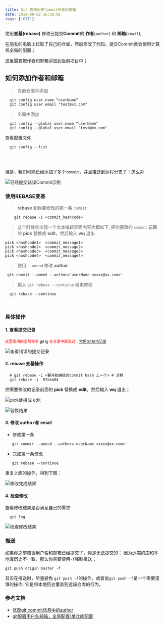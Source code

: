 ```yaml
---
title: Git 修改历史Commit作者和邮箱
date: 2019-09-02 16:36:02
tags: ['GIT']
---
```


使用**变基(rebase)** 修改已提交**Commit**的 **作者**(`author`) 和 **邮箱**(`email`);

<!--more-->

在朋友的电脑上拉取了自己的仓库，然后修改了代码，提交Commit就会使用计算机全局的配置；

这里需要把作者和邮箱添加到当前项目中；

## 如何添加作者和邮箱

> 当前仓库中添加

```git
  git config user.name “userName”
  git config user.email "test@xx.com"
```
> 全局中添加

```git
  git config --global user.name “userName”
  git config --global user.email "test@xx.com"
```

查看配置文件
```git
  git config --list
```

<br/>
<br/>

但是，我们可能已经添加了多个`commit`，并且推送到远程分支了！怎么办

![已经提交错误Commit示例](/images/Git修改历史Commit作者和邮箱/error_demo.jpg)


### 使用REBASE变基

>  **rebase** 到你要修改的那一条 `commit`

```git
    git rebase -i <commit_hashcode>
```

 > 这个时候会出现一个文本编辑界面内容大概如下, 把你要改的 `commit` 前面的 **pick** 替换成 **edit**，然后输入 **wq** 退出

```git
pick <hashcode1>  <commit_message1>
pick <hashcode2>  <commit_message2>
pick <hashcode3>  <commit_message3>
pick <hashcode4>  <commit_message4>
```

> 使用 `--amend` 修改 **author**

```git
 git commit --amend --author='userName <xxxx@xx.com>'
```
>输入 `git rebase --continue` 结束修改

```git
  git rebase --continue
```

<br/>

### 具体操作

#### 1. 查看提交记录
<span style="color:red;font-size:12px">这里使用的全局命令<span style="color:black"> git lg</span> 在文章中提及过：[常用Git技巧记录](https://blog.wxhboy.cn/2019/08/07/%E5%B8%B8%E7%94%A8Git%E6%8A%80%E5%B7%A7%E8%AE%B0%E5%BD%95/)</span>

![查看错误的提交记录](/images/Git修改历史Commit作者和邮箱/error_screenshot.jpg)

#### 2. **rebase** 变基操作

```git
  # git rebase -i <要开始编辑的commit hash 上一个> # 注释
  git rebase -i  97eea04
```
把需要修改的记录前面的 **pick** 替换成 **edit**，然后输入 **wq** 退出；

![pick替换成 edit](/images/Git修改历史Commit作者和邮箱/edit_error.jpg)

![替换结果](/images/Git修改历史Commit作者和邮箱/guocheng.jpg)


#### 3.  修改 **autho** r和 **email**
+ 修改第一条

```git
   git commit --amend --author='userName <xxxx@xx.com>'
```

  + 完成第一条修改

```git
   git rebase --continue
```
重复上面的操作，得到下图：

![修改完成结果](/images/Git修改历史Commit作者和邮箱/rebase.jpg)


#### 4.  检查修改

查看修改结果是否满足自己的需求

```git
  git log
```

![检查修改结果](/images/Git修改历史Commit作者和邮箱/log.jpg)

### 推送

如果你之前错误用户名和邮箱已经提交了，你是无法提交的；
因为远端的库和本地库历史不一致，那么你需要使用`-f`强制推送；

```git
git push origin master -f
```

其实在推送时，尽量避免 `git push -f`的操作，或者说`git push -f`是一个需要谨慎的操作;
它是将本地历史覆盖到远端仓库的行为。

### 参考文档
+ [修改git commit信息中的author](https://blog.csdn.net/liang890806/article/details/46813039)
+ [git配置用户名邮箱，全局配置/单仓库配置](https://www.cnblogs.com/xxoome/p/9183515.html)
